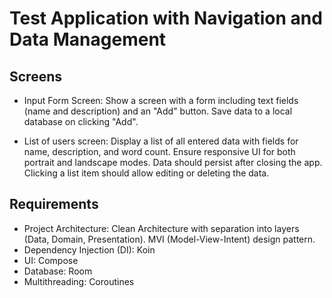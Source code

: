 
# Test Application with Navigation and Data Management


## Screens

- Input Form Screen: Show a screen with a form including text fields (name and description) and an "Add" button. Save data to a local database on clicking "Add".

- List of users screen: Display a list of all entered data with fields for name, description, and word count. Ensure responsive UI for both portrait and landscape modes. Data should persist after closing the app. Clicking a list item should allow editing or deleting the data.

## Requirements

- Project Architecture: Clean Architecture with separation into layers (Data, Domain, Presentation). MVI (Model-View-Intent) design pattern.
- Dependency Injection (DI): Koin
- UI: Compose
- Database: Room
- Multithreading: Coroutines


